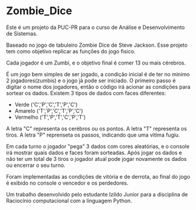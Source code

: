 # Zombie_Dice

Este é um projeto da PUC-PR para o curso de Análise e Desenvolvimento de Sistemas.

Baseado no jogo de tabuleiro Zombie Dice de Steve Jackson. Esse projeto tem como objetivo replicar as funções do jogo fisico.

Cada jogador é um Zumbi, e o objetivo final é comer 13 ou mais cérebros.

É um jogo bem simples de ser jogado, a condição inicial é de ter no minimo 2 jogadores(zumbis) e o jogo já pode ser iniciado. O primeiro passo é digitar o nome dos jogadores,
então o código irá acionar as condições para sortear os dados. Existem 3 tipos de dados com faces diferentes:

- Verde ('C','P','C','T','P','C')
- Amarelo ('T','P','C','T','P','C')
- Vermelho ('T','P','T','C','P','T')

 A letra "C" representa os cerébros ou os pontos.
 A letra "T" representa os tiros.
 A letra "P" reprenseta os passos, indicando que uma vitima fugiu. 

Em cada turno o jogador "pega" 3 dados com cores aleatórias, e o console irá mostrar quais dados e faces foram sorteadas. Após jogar os dados e não ter um total de 3 tiros
o jogador atual pode jogar novamente os dados ou encerrar o seu turno.

Foram implementadas as condições de vitória e de derrota, ao final do jogo é exibido no console o vencedor e os perdedores.

Um trabalho desenvolvido pelo estudante Izildo Junior para a disciplina de Raciocínio computacional com a linguagem Python.
